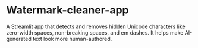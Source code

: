 # Watermark-cleaner-app
A Streamlit app that detects and removes hidden Unicode characters like zero-width spaces, non-breaking spaces, and em dashes. It helps make AI-generated text look more human-authored.
